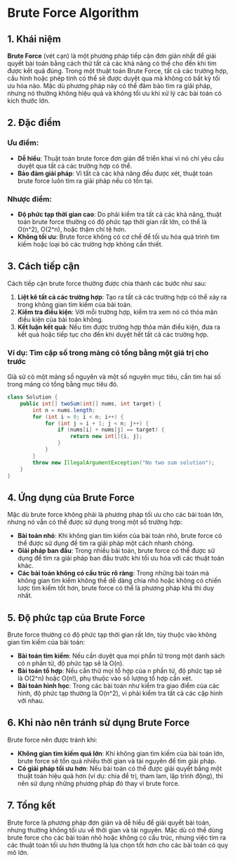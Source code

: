 # Brute Force Algorithm

## 1. Khái niệm

**Brute Force** (vét cạn) là một phương pháp tiếp cận đơn giản nhất để giải quyết bài toán bằng cách thử tất cả các khả năng có thể cho đến khi tìm được kết quả đúng. Trong một thuật toán Brute Force, tất cả các trường hợp, cấu hình hoặc phép tính có thể sẽ được duyệt qua mà không có bất kỳ tối ưu hóa nào. Mặc dù phương pháp này có thể đảm bảo tìm ra giải pháp, nhưng nó thường không hiệu quả và không tối ưu khi xử lý các bài toán có kích thước lớn.

## 2. Đặc điểm

### Ưu điểm:
- **Dễ hiểu**: Thuật toán brute force đơn giản để triển khai vì nó chỉ yêu cầu duyệt qua tất cả các trường hợp có thể.
- **Bảo đảm giải pháp**: Vì tất cả các khả năng đều được xét, thuật toán brute force luôn tìm ra giải pháp nếu có tồn tại.

### Nhược điểm:
- **Độ phức tạp thời gian cao**: Do phải kiểm tra tất cả các khả năng, thuật toán brute force thường có độ phức tạp thời gian rất lớn, có thể là O(n^2), O(2^n), hoặc thậm chí tệ hơn.
- **Không tối ưu**: Brute force không có cơ chế để tối ưu hóa quá trình tìm kiếm hoặc loại bỏ các trường hợp không cần thiết.

## 3. Cách tiếp cận

Cách tiếp cận brute force thường được chia thành các bước như sau:
1. **Liệt kê tất cả các trường hợp**: Tạo ra tất cả các trường hợp có thể xảy ra trong không gian tìm kiếm của bài toán.
2. **Kiểm tra điều kiện**: Với mỗi trường hợp, kiểm tra xem nó có thỏa mãn điều kiện của bài toán không.
3. **Kết luận kết quả**: Nếu tìm được trường hợp thỏa mãn điều kiện, đưa ra kết quả hoặc tiếp tục cho đến khi duyệt hết tất cả các trường hợp.

### Ví dụ: Tìm cặp số trong mảng có tổng bằng một giá trị cho trước

Giả sử  có một mảng số nguyên và một số nguyên mục tiêu, cần tìm hai số trong mảng có tổng bằng mục tiêu đó.

```java
class Solution {
    public int[] twoSum(int[] nums, int target) {
        int n = nums.length;
        for (int i = 0; i < n; i++) {
            for (int j = i + 1; j < n; j++) {
                if (nums[i] + nums[j] == target) {
                    return new int[]{i, j};
                }
            }
        }
        throw new IllegalArgumentException("No two sum solution"); 
    }
}

```

## 4. Ứng dụng của Brute Force

Mặc dù brute force không phải là phương pháp tối ưu cho các bài toán lớn, nhưng nó vẫn có thể được sử dụng trong một số trường hợp:
- **Bài toán nhỏ**: Khi không gian tìm kiếm của bài toán nhỏ, brute force có thể được sử dụng để tìm ra giải pháp một cách nhanh chóng.
- **Giải pháp ban đầu**: Trong nhiều bài toán, brute force có thể được sử dụng để tìm ra giải pháp ban đầu trước khi tối ưu hóa với các thuật toán khác.
- **Các bài toán không có cấu trúc rõ ràng**: Trong những bài toán mà không gian tìm kiếm không thể dễ dàng chia nhỏ hoặc không có chiến lược tìm kiếm tốt hơn, brute force có thể là phương pháp khả thi duy nhất.

## 5. Độ phức tạp của Brute Force

Brute force thường có độ phức tạp thời gian rất lớn, tùy thuộc vào không gian tìm kiếm của bài toán:
- **Bài toán tìm kiếm**: Nếu cần duyệt qua mọi phần tử trong một danh sách có n phần tử, độ phức tạp sẽ là O(n).
- **Bài toán tổ hợp**: Nếu cần thử mọi tổ hợp của n phần tử, độ phức tạp sẽ là O(2^n) hoặc O(n!), phụ thuộc vào số lượng tổ hợp cần xét.
- **Bài toán hình học**: Trong các bài toán như kiểm tra giao điểm của các hình, độ phức tạp thường là O(n^2), vì phải kiểm tra tất cả các cặp hình với nhau.

## 6. Khi nào nên tránh sử dụng Brute Force

Brute force nên được tránh khi:
- **Không gian tìm kiếm quá lớn**: Khi không gian tìm kiếm của bài toán lớn, brute force sẽ tốn quá nhiều thời gian và tài nguyên để tìm giải pháp.
- **Có giải pháp tối ưu hơn**: Nếu bài toán có thể được giải quyết bằng một thuật toán hiệu quả hơn (ví dụ: chia để trị, tham lam, lập trình động), thì nên sử dụng những phương pháp đó thay vì brute force.

## 7. Tổng kết

Brute force là phương pháp đơn giản và dễ hiểu để giải quyết bài toán, nhưng thường không tối ưu về thời gian và tài nguyên. Mặc dù có thể dùng brute force cho các bài toán nhỏ hoặc không có cấu trúc, nhưng việc tìm ra các thuật toán tối ưu hơn thường là lựa chọn tốt hơn cho các bài toán có quy mô lớn.
